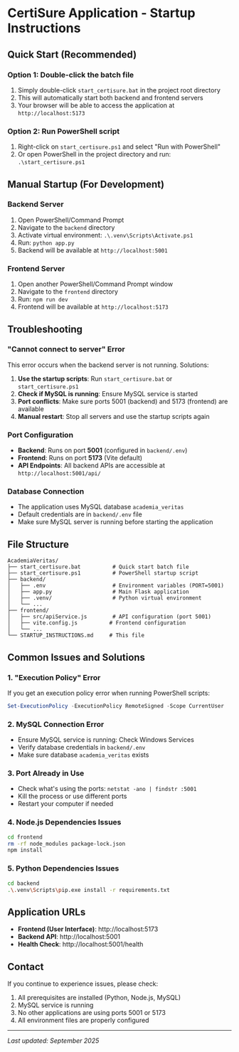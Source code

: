 # CertiSure Application - Startup Instructions

## Quick Start (Recommended)

### Option 1: Double-click the batch file
1. Simply double-click `start_certisure.bat` in the project root directory
2. This will automatically start both backend and frontend servers
3. Your browser will be able to access the application at `http://localhost:5173`

### Option 2: Run PowerShell script
1. Right-click on `start_certisure.ps1` and select "Run with PowerShell"
2. Or open PowerShell in the project directory and run: `.\start_certisure.ps1`

## Manual Startup (For Development)

### Backend Server
1. Open PowerShell/Command Prompt
2. Navigate to the `backend` directory
3. Activate virtual environment: `.\.venv\Scripts\Activate.ps1`
4. Run: `python app.py`
5. Backend will be available at `http://localhost:5001`

### Frontend Server
1. Open another PowerShell/Command Prompt window
2. Navigate to the `frontend` directory  
3. Run: `npm run dev`
4. Frontend will be available at `http://localhost:5173`

## Troubleshooting

### "Cannot connect to server" Error
This error occurs when the backend server is not running. Solutions:
1. **Use the startup scripts**: Run `start_certisure.bat` or `start_certisure.ps1`
2. **Check if MySQL is running**: Ensure MySQL service is started
3. **Port conflicts**: Make sure ports 5001 (backend) and 5173 (frontend) are available
4. **Manual restart**: Stop all servers and use the startup scripts again

### Port Configuration
- **Backend**: Runs on port **5001** (configured in `backend/.env`)
- **Frontend**: Runs on port **5173** (Vite default)
- **API Endpoints**: All backend APIs are accessible at `http://localhost:5001/api/`

### Database Connection
- The application uses MySQL database `academia_veritas`
- Default credentials are in `backend/.env` file
- Make sure MySQL server is running before starting the application

## File Structure
```
AcademiaVeritas/
├── start_certisure.bat          # Quick start batch file
├── start_certisure.ps1          # PowerShell startup script
├── backend/
│   ├── .env                     # Environment variables (PORT=5001)
│   ├── app.py                   # Main Flask application
│   ├── .venv/                   # Python virtual environment
│   └── ...
├── frontend/
│   ├── src/apiService.js        # API configuration (port 5001)
│   ├── vite.config.js          # Frontend configuration
│   └── ...
└── STARTUP_INSTRUCTIONS.md     # This file
```

## Common Issues and Solutions

### 1. "Execution Policy" Error
If you get an execution policy error when running PowerShell scripts:
```powershell
Set-ExecutionPolicy -ExecutionPolicy RemoteSigned -Scope CurrentUser
```

### 2. MySQL Connection Error  
- Ensure MySQL service is running: Check Windows Services
- Verify database credentials in `backend/.env`
- Make sure database `academia_veritas` exists

### 3. Port Already in Use
- Check what's using the ports: `netstat -ano | findstr :5001`
- Kill the process or use different ports
- Restart your computer if needed

### 4. Node.js Dependencies Issues
```bash
cd frontend
rm -rf node_modules package-lock.json
npm install
```

### 5. Python Dependencies Issues
```bash
cd backend
.\.venv\Scripts\pip.exe install -r requirements.txt
```

## Application URLs
- **Frontend (User Interface)**: http://localhost:5173
- **Backend API**: http://localhost:5001
- **Health Check**: http://localhost:5001/health

## Contact
If you continue to experience issues, please check:
1. All prerequisites are installed (Python, Node.js, MySQL)
2. MySQL service is running
3. No other applications are using ports 5001 or 5173
4. All environment files are properly configured

---
*Last updated: September 2025*
